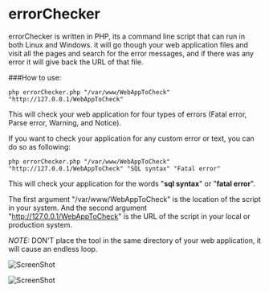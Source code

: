 errorChecker
============

errorChecker is written in PHP, its a command line script that can run in both Linux and Windows. it will go though your web application files and visit all the pages and search for the error messages, and if there was any error it will give back the URL of that file.



###How to use:
```
php errorChecker.php "/var/www/WebAppToCheck" "http://127.0.0.1/WebAppToCheck"
```
This will check your web application for four types of errors (Fatal error, Parse error, Warning, and Notice).


If you want to check your application for any custom error or text, you can do so as following:
```
php errorChecker.php "/var/www/WebAppToCheck" "http://127.0.0.1/WebAppToCheck" "SQL syntax" "Fatal error"
```
This will check your application for the words "**sql syntax**" or "**fatal error**".

The first argument "/var/www/WebAppToCheck" is the location of the script in your system.
And the second argument "http://127.0.0.1/WebAppToCheck" is the URL of the script in your local or production system.


*NOTE:* DON'T place the tool in the same directory of your web application, it will cause an endless loop.

![ScreenShot](http://www.ayoobali.com/wp-content/uploads/2015/01/err01.png)

![ScreenShot](http://www.ayoobali.com/wp-content/uploads/2015/01/err02.png)

